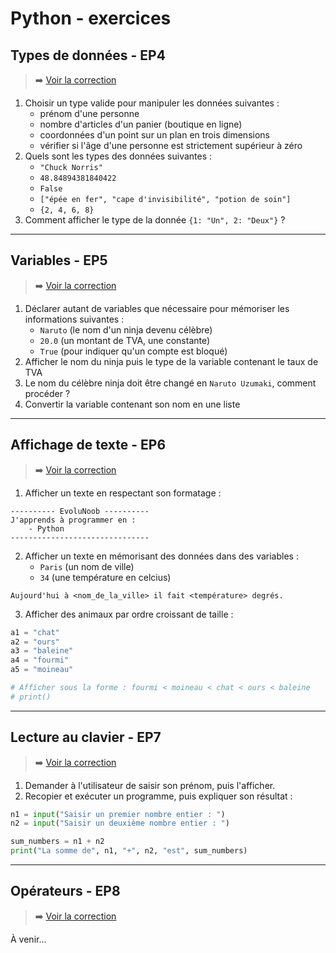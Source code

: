 # Python - exercices

## Types de données - EP4

> ➡️ [Voir la correction](https://github.com/jasonchampagne/EvoluNoob/blob/main/exercices/corrections/python/ep4.md)

1. Choisir un type valide pour manipuler les données suivantes :
    + prénom d'une personne
    + nombre d'articles d'un panier (boutique en ligne)
    + coordonnées d'un point sur un plan en trois dimensions
    + vérifier si l'âge d'une personne est strictement supérieur à zéro
2. Quels sont les types des données suivantes :
    + `"Chuck Norris"`
    + `48.84894381840422`
    + `False`
    + `["épée en fer", "cape d'invisibilité", "potion de soin"]`
    + `{2, 4, 6, 8}`
3. Comment afficher le type de la donnée `{1: "Un", 2: "Deux"}` ?

---

## Variables - EP5

> ➡️ [Voir la correction](https://github.com/jasonchampagne/EvoluNoob/blob/main/exercices/corrections/python/ep5.md)

1. Déclarer autant de variables que nécessaire pour mémoriser les informations suivantes :
   + `Naruto` (le nom d'un ninja devenu célèbre)
   + `20.0` (un montant de TVA, une constante)
   + `True` (pour indiquer qu'un compte est bloqué)
2. Afficher le nom du ninja puis le type de la variable contenant le taux de TVA
3. Le nom du célèbre ninja doit être changé en `Naruto Uzumaki`, comment procéder ?
4. Convertir la variable contenant son nom en une liste

---

## Affichage de texte - EP6

> ➡️ [Voir la correction](https://github.com/jasonchampagne/EvoluNoob/blob/main/exercices/corrections/python/ep6.md)

1. Afficher un texte en respectant son formatage :

```
---------- EvoluNoob ----------
J'apprends à programmer en :
    - Python
-------------------------------
```

2. Afficher un texte en mémorisant des données dans des variables :
    + `Paris` (un nom de ville)
    + `34` (une température en celcius)

```
Aujourd'hui à <nom_de_la_ville> il fait <température> degrés.
```

3. Afficher des animaux par ordre croissant de taille :

```python
a1 = "chat"
a2 = "ours"
a3 = "baleine"
a4 = "fourmi"
a5 = "moineau"

# Afficher sous la forme : fourmi < moineau < chat < ours < baleine
# print()
```

---

## Lecture au clavier - EP7

> ➡️ [Voir la correction](https://github.com/jasonchampagne/EvoluNoob/blob/main/exercices/corrections/python/ep7.md)

1. Demander à l'utilisateur de saisir son prénom, puis l'afficher.
2. Recopier et exécuter un programme, puis expliquer son résultat :

```python
n1 = input("Saisir un premier nombre entier : ")
n2 = input("Saisir un deuxième nombre entier : ")

sum_numbers = n1 + n2
print("La somme de", n1, "+", n2, "est", sum_numbers)
```

---

## Opérateurs - EP8

> ➡️ [Voir la correction](https://github.com/jasonchampagne/EvoluNoob/blob/main/exercices/corrections/python/ep8.md)

À venir...
